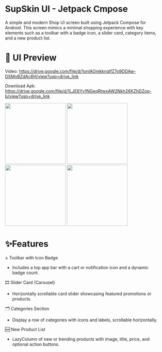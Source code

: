 # SupSkin UI - Jetpack Cmpose
A simple and modern Shop UI screen built using Jetpack Compose for Android. This screen mimics a minimal shopping experience with key elements such as a toolbar with a badge icon, a slider card, category items, and a new product list.

# 📱 UI Preview
Video: https://drive.google.com/file/d/1onIAOmkknqlfZ7o9DDAw-DSMnBZdAc6H/view?usp=drive_link

Download Apk: https://drive.google.com/file/d/1LJE6Yv1NGeqRtwxAW2Nkh26KZhDZoq-b/view?usp=drive_link

<img src="https://github.com/user-attachments/assets/ccc7f03f-b20e-410a-8bc8-27c0039cd3b9" width="200">
<img src="https://github.com/user-attachments/assets/78340ce0-a137-4b1d-9e06-66f9e79d3d07" width="200">
<img src="https://github.com/user-attachments/assets/4e454beb-5c96-4bf4-a2fa-c81cfd690a5a" width="200">
<img src="https://github.com/user-attachments/assets/fafa0720-5390-4881-af12-e762acae6138" width="200">



# ✨Features

🔝 Toolbar with Icon Badge
   - Includes a top app bar with a cart or notification icon and a dynamic badge count.

🎞️ Slider Card (Carousel)
   - Horizontally scrollable card slider showcasing featured promotions or products.

🗂️ Categories Section
   - Display a row of categories with icons and labels, scrollable horizontally.

🆕 New Product List
   - LazyColumn of new or trending products with image, title, price, and optional action buttons.
